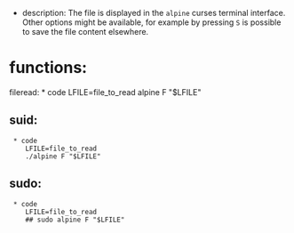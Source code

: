 * description: The file is displayed in the `alpine` curses terminal interface. Other options might be available, for example by pressing `S` is possible to save the file content elsewhere.
# functions:
  fileread:
     * code
        LFILE=file_to_read
        alpine F "$LFILE"
  ## suid:
     * code
        LFILE=file_to_read
        ./alpine F "$LFILE"
  ## sudo:
     * code
        LFILE=file_to_read
        ## sudo alpine F "$LFILE"
